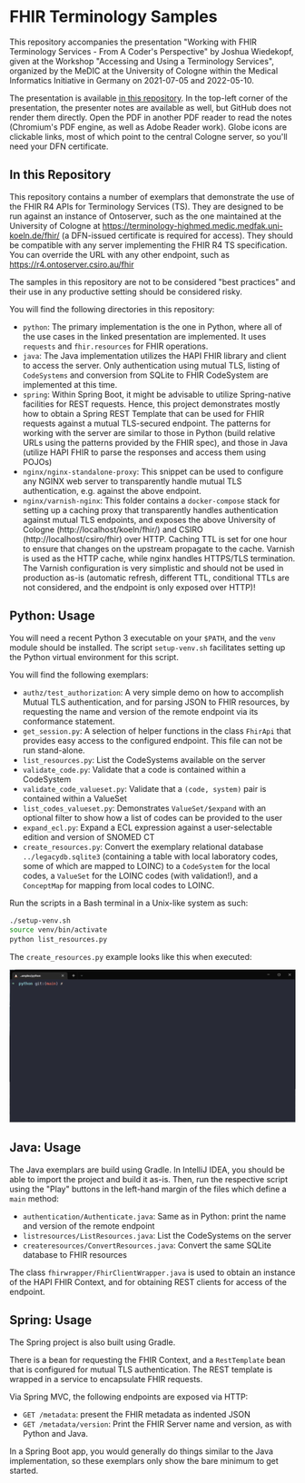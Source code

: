 # FHIR Terminology Samples

This repository accompanies the presentation "Working with FHIR Terminology Services - From A Coder's Perspective" by Joshua Wiedekopf, given at the Workshop "Accessing and Using a Terminology Services", organized by the MeDIC at the University of Cologne within the Medical Informatics Initiative in Germany on 2021-07-05 and 2022-05-10.

The presentation is available [in this repository](./working-with-fhir-ts.pdf). In the top-left corner of the presentation, the presenter notes are available as well, but GitHub does not render them directly. Open the PDF in another PDF reader to read the notes (Chromium's PDF engine, as well as Adobe Reader work). Globe icons are clickable links, most of which point to the central Cologne server, so you'll need your DFN certificate.

<object data="https://itcr-uni-luebeck.github.io/fhir-term-samples/working-with-fhir-ts.pdf" width="512" height="512" type='application/pdf'></object>

## In this Repository

This repository contains a number of exemplars that demonstrate the use of the FHIR R4 APIs for Terminology Services (TS). They are designed to be run against an instance of Ontoserver, such as the one maintained at the University of Cologne at https://terminology-highmed.medic.medfak.uni-koeln.de/fhir/ (a DFN-issued certificate is required for access). They should be compatible with any server implementing the FHIR R4 TS specification. You can override the URL with any other endpoint, such as https://r4.ontoserver.csiro.au/fhir

The samples in this repository are not to be considered "best practices" and their use in any productive setting should be considered risky.

You will find the following directories in this repository:

- `python`: The primary implementation is the one in Python, where all of the use cases in the linked presentation are implemented. It uses `requests` and `fhir.resources` for FHIR operations.
- `java`: The Java implementation utilizes the HAPI FHIR library and client to access the server. Only authentication using mutual TLS, listing of `CodeSystems` and conversion from SQLite to FHIR CodeSystem are implemented at this time.
- `spring`: Within Spring Boot, it might be advisable to utilize Spring-native facilities for REST requests. Hence, this project demonstrates mostly how to obtain a Spring REST Template that can be used for FHIR requests against a mutual TLS-secured endpoint. The patterns for working with the server are similar to those in Python (build relative URLs using the patterns provided by the FHIR spec), and those in Java (utilize HAPI FHIR to parse the responses and access them using POJOs)
- `nginx/nginx-standalone-proxy`: This snippet can be used to configure any NGINX web server to transparently handle mutual TLS authentication, e.g. against the above endpoint.
- `nginx/varnish-nginx`: This folder contains a `docker-compose` stack for setting up a caching proxy that transparently handles authentication against mutual TLS endpoints, and exposes the above University of Cologne (http://localhost/koeln/fhir/) and CSIRO (http://localhost/csiro/fhir) over HTTP. Caching TTL is set for one hour to ensure that changes on the upstream propagate to the cache. Varnish is used as the HTTP cache, while nginx handles HTTPS/TLS termination. The Varnish configuration is very simplistic and should not be used in production as-is (automatic refresh, different TTL, conditional TTLs are not considered, and the endpoint is only exposed over HTTP)!

## Python: Usage

You will need a recent Python 3 executable on your `$PATH`, and the `venv` module should be installed. The script `setup-venv.sh` facilitates setting up the Python virtual environment for this script.

You will find the following exemplars:

- `authz/test_authorization`: A very simple demo on how to accomplish Mutual TLS authentication, and for parsing JSON to FHIR resources, by requesting the name and version of the remote endpoint via its conformance statement.
- `get_session.py`: A selection of helper functions in the class `FhirApi` that provides easy access to the configured endpoint. This file can not be run stand-alone.
- `list_resources.py`: List the CodeSystems available on the server
- `validate_code.py`: Validate that a code is contained within a CodeSystem
- `validate_code_valueset.py`: Validate that a `(code, system)` pair is contained within a ValueSet
- `list_codes_valueset.py`: Demonstrates `ValueSet/$expand` with an optional filter to show how a list of codes can be provided to the user
- `expand_ecl.py`: Expand a ECL expression against a user-selectable edition and version of SNOMED CT
- `create_resources.py`: Convert the exemplary relational database `../legacydb.sqlite3` (containing a table with local laboratory codes, some of which are mapped to LOINC) to a `CodeSystem` for the local codes, a `ValueSet` for the LOINC codes (with validation!), and a `ConceptMap` for mapping from local codes to LOINC.

Run the scripts in a Bash terminal in a Unix-like system as such:

```bash
./setup-venv.sh
source venv/bin/activate
python list_resources.py
```

The `create_resources.py` example looks like this when executed:

![Animated screen capture of create_resources.py in action](create_resources.gif)

## Java: Usage

The Java exemplars are build using Gradle. In IntelliJ IDEA, you should be able to import the project and build it as-is. Then, run the respective script using the "Play" buttons in the left-hand margin of the files which define a `main` method:

- `authentication/Authenticate.java`: Same as in Python: print the name and version of the remote endpoint
- `listresources/ListResources.java`: List the CodeSystems on the server
- `createresources/ConvertResources.java`: Convert the same SQLite database to FHIR resources

The class `fhirwrapper/FhirClientWrapper.java` is used to obtain an instance of the HAPI FHIR Context, and for obtaining REST clients for access of the endpoint.

## Spring: Usage

The Spring project is also built using Gradle.

There is a bean for requesting the FHIR Context, and a `RestTemplate` bean that is configured for mutual TLS authentication. The REST template is wrapped in a service to encapsulate FHIR requests. 

Via Spring MVC, the following endpoints are exposed via HTTP:

- `GET /metadata`: present the FHIR metadata as indented JSON
- `GET /metadata/version`: Print the FHIR Server name and version, as with Python and Java.

In a Spring Boot app, you would generally do things similar to the Java implementation, so these exemplars only show the bare minimum to get started.

